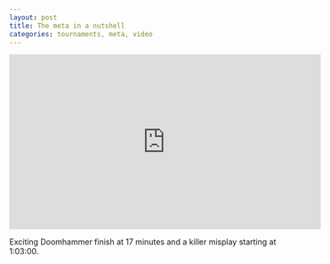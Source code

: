```yaml
---
layout: post
title: The meta in a nutshell
categories: tournaments, meta, video
---
```


<iframe width="560" height="315" src="https://www.youtube.com/embed/mD0l5zwICAc" frameborder="0" allowfullscreen></iframe>

Exciting Doomhammer finish at 17 minutes and a killer misplay starting at 1:03:00.